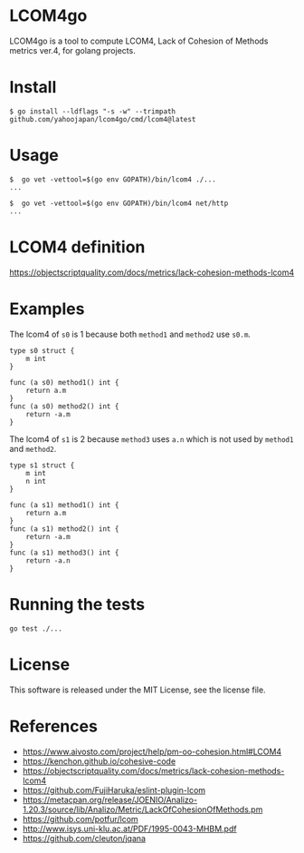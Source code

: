 # LCOM4go
LCOM4go is a tool to compute LCOM4, Lack of Cohesion of Methods metrics ver.4, for golang projects.

# Install
```
$ go install --ldflags "-s -w" --trimpath github.com/yahoojapan/lcom4go/cmd/lcom4@latest
```

# Usage
```
$  go vet -vettool=$(go env GOPATH)/bin/lcom4 ./...
...

$  go vet -vettool=$(go env GOPATH)/bin/lcom4 net/http
...
```

# LCOM4 definition
https://objectscriptquality.com/docs/metrics/lack-cohesion-methods-lcom4


# Examples

The lcom4 of `s0` is 1 because both `method1` and `method2` use `s0.m`.
```
type s0 struct {
	m int
}

func (a s0) method1() int {
	return a.m
}
func (a s0) method2() int {
	return -a.m
}
```


The lcom4 of `s1` is 2 because `method3` uses `a.n` which is not used by `method1` and `method2`.
```
type s1 struct {
	m int
	n int
}

func (a s1) method1() int {
	return a.m
}
func (a s1) method2() int {
	return -a.m
}
func (a s1) method3() int {
	return -a.n
}
```


# Running the tests
```
go test ./...
```


# License

This software is released under the MIT License, see the license file.
# References
* https://www.aivosto.com/project/help/pm-oo-cohesion.html#LCOM4
* https://kenchon.github.io/cohesive-code
* https://objectscriptquality.com/docs/metrics/lack-cohesion-methods-lcom4
* https://github.com/FujiHaruka/eslint-plugin-lcom
* https://metacpan.org/release/JOENIO/Analizo-1.20.3/source/lib/Analizo/Metric/LackOfCohesionOfMethods.pm
* https://github.com/potfur/lcom
* http://www.isys.uni-klu.ac.at/PDF/1995-0043-MHBM.pdf
* https://github.com/cleuton/jqana
